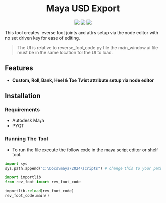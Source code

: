 <h1 align="center">Maya USD Export</h1>
<p align="center"}>
  <img src="https://img.shields.io/badge/Maya-37A5CC?style=for-the-badge&logo=autodeskmaya&logoColor=white">
  <img src="https://img.shields.io/badge/Python-FFD43B?style=for-the-badge&logo=python&logoColor=blue">
  <img src="https://img.shields.io/badge/Qt-41CD52?style=for-the-badge&logo=Qt&logoColor=white">
</p>

This tool creates reverse foot joints and attrs setup via the node editor with no set driven key for ease of editing.
> The UI is relative to reverse_foot_code.py file the main_window.ui file must be in the same location for the UI to load.


## Features
- **Custom, Roll, Bank, Heel & Toe Twist attribute setup via node editor**

## Installation
### Requirements
- Autodesk Maya
- PYQT

### Running The Tool
- To run the file execute the follow code in the maya script editor or shelf tool.

```python
import sys
sys.path.append("C:\Docs\maya\2024\scripts") # change this to your path or a relative path

import importlib
from rev_foot import rev_foot_code

importlib.reload(rev_foot_code)
rev_foot_code.main()
```

